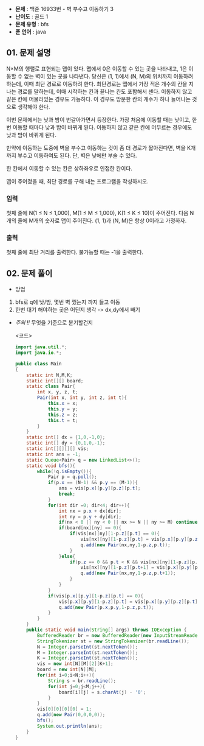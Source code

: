 - **문제** : 백준 16933번 - 벽 부수고 이동하기 3
- **난이도** : 골드 1
- **문제 유형** : bfs
- **푼 언어** : java

## 01. 문제 설명

<p>N×M의 행렬로 표현되는 맵이 있다. 맵에서 0은 이동할 수 있는 곳을 나타내고, 1은 이동할 수 없는 벽이 있는 곳을 나타낸다. 당신은 (1, 1)에서 (N, M)의 위치까지 이동하려 하는데, 이때 최단 경로로 이동하려 한다. 최단경로는 맵에서 가장 적은 개수의 칸을 지나는 경로를 말하는데, 이때 시작하는 칸과 끝나는 칸도 포함해서 센다. 이동하지 않고 같은 칸에 머물러있는 경우도 가능하다. 이 경우도 방문한 칸의 개수가 하나 늘어나는 것으로 생각해야 한다.</p>

<p>이번 문제에서는 낮과 밤이 번갈아가면서 등장한다. 가장 처음에 이동할 때는 낮이고, 한 번 이동할 때마다 낮과 밤이 바뀌게 된다. 이동하지 않고 같은 칸에 머무르는 경우에도 낮과 밤이 바뀌게 된다.</p>

<p>만약에 이동하는 도중에 벽을 부수고 이동하는 것이 좀 더 경로가 짧아진다면, 벽을 K개 까지 부수고 이동하여도 된다. 단, 벽은 낮에만 부술 수 있다.</p>

<p>한 칸에서 이동할 수 있는 칸은 상하좌우로 인접한 칸이다.</p>

<p>맵이 주어졌을 때, 최단 경로를 구해 내는 프로그램을 작성하시오.</p>

### 입력 

 <p>첫째 줄에 N(1 ≤ N ≤ 1,000), M(1 ≤ M ≤ 1,000), K(1 ≤ K ≤ 10)이 주어진다. 다음 N개의 줄에 M개의 숫자로 맵이 주어진다. (1, 1)과 (N, M)은 항상 0이라고 가정하자.</p>

### 출력 

 <p>첫째 줄에 최단 거리를 출력한다. 불가능할 때는 -1을 출력한다.</p>

## 02. 문제 풀이

- 방법 <br>
1. bfs로 q에 낮/밤, 몇번 벽 깼는지 까지 들고 이동<br>
2. 한번 대기 해야하는 곳은 어딘지 생각 -> dx,dy에서 빼기<br>

- *주의 !!* 무엇을 기준으로 분기할건지 <br>

    <코드>
    ```java
    import java.util.*;
    import java.io.*;

    public class Main
    {
        static int N,M,K;
        static int[][] board;
        static class Pair{
            int x, y, z, t;
            Pair(int x, int y, int z, int t){
                this.x = x;
                this.y = y;
                this.z = z;
                this.t = t;
            }
        }
        static int[] dx = {1,0,-1,0};
        static int[] dy = {0,1,0,-1};
        static int[][][][] vis;
        static int ans = -1;
        static Queue<Pair> q = new LinkedList<>();
        static void bfs(){
            while(!q.isEmpty()){
                Pair p = q.poll();
                if(p.x == (N-1) && p.y == (M-1)){
                    ans = vis[p.x][p.y][p.z][p.t];
                    break;
                }
                for(int dir =0; dir<4; dir++){
                    int nx = p.x + dx[dir];
                    int ny = p.y + dy[dir];
                    if(nx < 0 || ny < 0 || nx >= N || ny >= M) continue;
                    if(board[nx][ny] == 0){
                        if(vis[nx][ny][1-p.z][p.t] == 0){
                            vis[nx][ny][1-p.z][p.t] = vis[p.x][p.y][p.z][p.t] + 1;
                            q.add(new Pair(nx,ny,1-p.z,p.t));
                        }
                    }else{
                        if(p.z == 0 && p.t < K && vis[nx][ny][1-p.z][p.t+1] == 0){
                            vis[nx][ny][1-p.z][p.t+1] = vis[p.x][p.y][p.z][p.t] + 1;
                            q.add(new Pair(nx,ny,1-p.z,p.t+1));
                        }
                    }
                }
                if(vis[p.x][p.y][1-p.z][p.t] == 0){
                    vis[p.x][p.y][1-p.z][p.t] = vis[p.x][p.y][p.z][p.t] + 1;
                    q.add(new Pair(p.x,p.y,1-p.z,p.t));
                }
            }
        }
        public static void main(String[] args) throws IOException {
            BufferedReader br = new BufferedReader(new InputStreamReader(System.in));
            StringTokenizer st = new StringTokenizer(br.readLine());
            N = Integer.parseInt(st.nextToken());
            M = Integer.parseInt(st.nextToken());
            K = Integer.parseInt(st.nextToken());
            vis = new int[N][M][2][K+1];
            board = new int[N][M];
            for(int i=0;i<N;i++){
                String s = br.readLine();
                for(int j=0;j<M;j++){
                    board[i][j] = s.charAt(j) - '0';
                }
            }
            vis[0][0][0][0] = 1;
            q.add(new Pair(0,0,0,0));
            bfs();
            System.out.println(ans);
        }
    }
    ```
